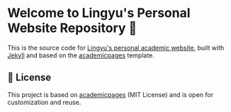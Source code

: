 # Welcome to Lingyu's Personal Website Repository 👋

This is the source code for [Lingyu's personal academic website](https://lywang0.github.io/website), built with [Jekyll](https://jekyllrb.com/) and based on the [academicpages](https://github.com/academicpages/academicpages.github.io) template.


## 🧾 License

This project is based on [academicpages](https://github.com/academicpages/academicpages.github.io) (MIT License) and is open for customization and reuse.

